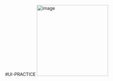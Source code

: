 #UI-PRACTICE
<img width="230" alt="image" src="https://user-images.githubusercontent.com/73766765/147897813-f1ddc109-d1d7-4fb5-81e5-0b2711134d3d.jpg">


<!-- ![ss](https://user-images.githubusercontent.com/73766765/147897813-f1ddc109-d1d7-4fb5-81e5-0b2711134d3d.jpg) -->
